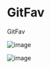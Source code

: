 # GitFav
GitFav

![image](https://github.com/DouglasPortoo/GitFav/assets/129231898/0c091fc7-1837-4999-bb2a-016ab38750d6)

![image](https://github.com/DouglasPortoo/GitFav/assets/129231898/68652320-ca43-485a-8091-82c45963c816)


